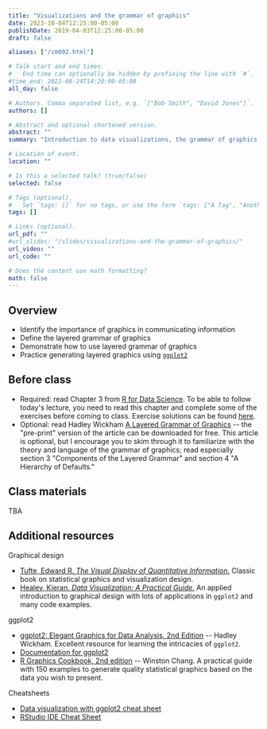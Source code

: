 ```yaml
---
title: "Visualizations and the grammar of graphics"
date: 2023-10-04T12:25:00-05:00
publishDate: 2019-04-03T12:25:00-05:00
draft: false

aliases: ["/cm002.html"]

# Talk start and end times.
#   End time can optionally be hidden by prefixing the line with `#`.
#time_end: 2022-08-24T14:20:00-05:00
all_day: false

# Authors. Comma separated list, e.g. `["Bob Smith", "David Jones"]`.
authors: []

# Abstract and optional shortened version.
abstract: ""
summary: "Introduction to data visualizations, the grammar of graphics, and ggplot2."

# Location of event.
location: ""

# Is this a selected talk? (true/false)
selected: false

# Tags (optional).
#   Set `tags: []` for no tags, or use the form `tags: ["A Tag", "Another Tag"]` for one or more tags.
tags: []

# Links (optional).
url_pdf: ""
#url_slides: "/slides/visualizations-and-the-grammar-of-graphics/"
url_video: ""
url_code: ""

# Does the content use math formatting?
math: false
---
```




## Overview

* Identify the importance of graphics in communicating information
* Define the layered grammar of graphics
* Demonstrate how to use layered grammar of graphics
* Practice generating layered graphics using [`ggplot2`](https://github.com/hadley/ggplot2)


## Before class

* Required: read Chapter 3 from [R for Data Science](https://r4ds.had.co.nz/data-visualisation.html). To be able to follow today's lecture, you need to read this chapter and complete some of the exercises before coming to class. Exercise solutions can be found [here](https://jrnold.github.io/r4ds-exercise-solutions/).
* Optional: read Hadley Wickham [A Layered Grammar of Graphics](https://vita.had.co.nz/papers/layered-grammar.html) -- the "pre-print" version of the article can be downloaded for free. This article is optional, but I encourage you to skim through it to familiarize with the theory and language of the grammar of graphics; read especially section 3 "Components of the Layered Grammar" and section 4 "A Hierarchy of Defaults."
    

## Class materials

TBA

<!--
* [Why visualize data?](/notes/why-visualize-data/)
* [The Grammar of Graphics](/notes/grammar-of-graphics/)
* [Practice generating graphics with ggplot2](/notes/gapminder/)
-->

## Additional resources

Graphical design
* [Tufte, Edward R. *The Visual Display of Quantitative Information*.](https://www.edwardtufte.com/tufte/books_vdqi) Classic book on statistical graphics and visualization design.
* [Healey, Kieran. *Data Visualization: A Practical Guide*.](https://socviz.co/) An applied introduction to graphical design with lots of applications in `ggplot2` and many code examples.

ggplot2
* [ggplot2: Elegant Graphics for Data Analysis, 2nd Edition](https://ggplot2-book.org/) -- Hadley Wickham. Excellent resource for learning the intricacies of `ggplot2`.
* [Documentation for ggplot2](https://ggplot2.tidyverse.org/index.html)
* [R Graphics Cookbook, 2nd edition](https://r-graphics.org/) -- Winston Chang. A practical guide with 150 examples to generate quality statistical graphics based on the data you wish to present.

Cheatsheets
* [Data visualization with ggplot2 cheat sheet](https://raw.githubusercontent.com/rstudio/cheatsheets/main/data-visualization.pdf)
* [RStudio IDE Cheat Sheet](https://raw.githubusercontent.com/rstudio/cheatsheets/main/rstudio-ide.pdf)


<!--
Optional:
* [How to build a complicated, layered graphic](/notes/minard/)
* [Exploring Minard's 1812 plot with `ggplot2`](https://github.com/andrewheiss/fancy-minard) - a much fancier (and more complex) version

* Why do we learn the `ggplot2` graphics library and not the base [`graphics`](https://cran.r-project.org/web/views/Graphics.html) system? David Robinson explains it well in [Don't teach built-in plotting to beginners (teach ggplot2)](http://varianceexplained.org/r/teach_ggplot2_to_beginners/), and follows up with a longer defense of `ggplot2` in [Why I use ggplot2](http://varianceexplained.org/r/why-I-use-ggplot2/)
-->
